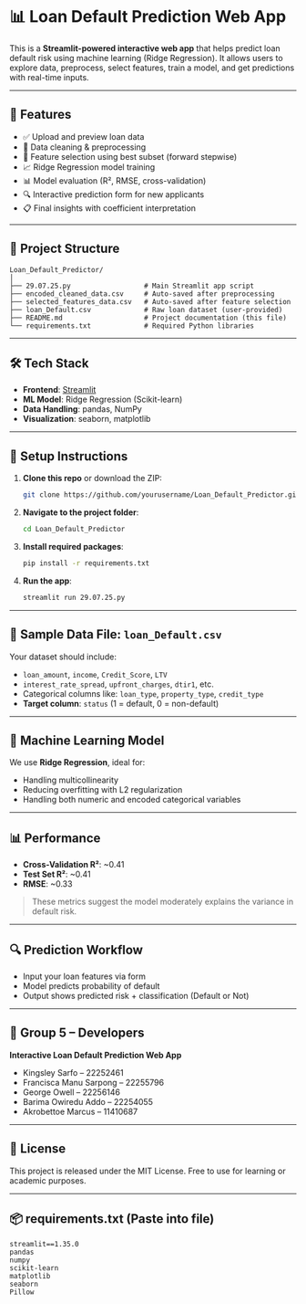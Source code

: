 # 📊 Loan Default Prediction Web App

This is a **Streamlit-powered interactive web app** that helps predict loan default risk using machine learning (Ridge Regression). It allows users to explore data, preprocess, select features, train a model, and get predictions with real-time inputs.

---

## 🚀 Features

- ✅ Upload and preview loan data  
- 🧼 Data cleaning & preprocessing  
- 🧠 Feature selection using best subset (forward stepwise)  
- 📈 Ridge Regression model training  
- 📊 Model evaluation (R², RMSE, cross-validation)  
- 🔍 Interactive prediction form for new applicants  
- 📋 Final insights with coefficient interpretation  

---

## 📁 Project Structure

```
Loan_Default_Predictor/
│
├── 29.07.25.py                  # Main Streamlit app script
├── encoded_cleaned_data.csv     # Auto-saved after preprocessing
├── selected_features_data.csv   # Auto-saved after feature selection
├── loan_Default.csv             # Raw loan dataset (user-provided)
├── README.md                    # Project documentation (this file)
└── requirements.txt             # Required Python libraries
```

---

## 🛠️ Tech Stack

- **Frontend**: [Streamlit](https://streamlit.io/)  
- **ML Model**: Ridge Regression (Scikit-learn)  
- **Data Handling**: pandas, NumPy  
- **Visualization**: seaborn, matplotlib  

---

## 🔧 Setup Instructions

1. **Clone this repo** or download the ZIP:
   ```bash
   git clone https://github.com/yourusername/Loan_Default_Predictor.git
   ```

2. **Navigate to the project folder**:
   ```bash
   cd Loan_Default_Predictor
   ```

3. **Install required packages**:
   ```bash
   pip install -r requirements.txt
   ```

4. **Run the app**:
   ```bash
   streamlit run 29.07.25.py
   ```

---

## 📂 Sample Data File: `loan_Default.csv`

Your dataset should include:
- `loan_amount`, `income`, `Credit_Score`, `LTV`
- `interest_rate_spread`, `upfront_charges`, `dtir1`, etc.
- Categorical columns like: `loan_type`, `property_type`, `credit_type`
- **Target column**: `status` (1 = default, 0 = non-default)

---

## 🤖 Machine Learning Model

We use **Ridge Regression**, ideal for:
- Handling multicollinearity
- Reducing overfitting with L2 regularization
- Handling both numeric and encoded categorical variables

---

## 📊 Performance

- **Cross-Validation R²**: ~0.41  
- **Test Set R²**: ~0.41  
- **RMSE**: ~0.33  
> These metrics suggest the model moderately explains the variance in default risk.

---

## 🔍 Prediction Workflow

- Input your loan features via form
- Model predicts probability of default
- Output shows predicted risk + classification (Default or Not)

---

## 👥 Group 5 – Developers

**Interactive Loan Default Prediction Web App**  
- Kingsley Sarfo – 22252461  
- Francisca Manu Sarpong – 22255796  
- George Owell – 22256146  
- Barima Owiredu Addo – 22254055  
- Akrobettoe Marcus – 11410687  

---

## 📄 License

This project is released under the MIT License. Free to use for learning or academic purposes.

---

## 📦 requirements.txt (Paste into file)

```
streamlit==1.35.0
pandas
numpy
scikit-learn
matplotlib
seaborn
Pillow
```
